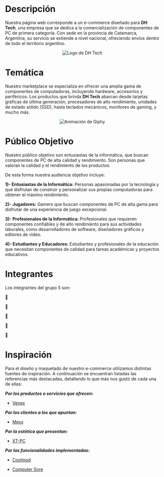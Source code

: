 
# Descripción

Nuestra página web corresponde a un e-commerce diseñado para **DH Tech**, una empresa que se dedica a la comercialización de componentes de PC de primera categoría. Con sede en la provincia de Catamarca, Argentina, su servicio se extiende a nivel nacional, ofreciendo envíos dentro de todo el territorio argentino.

<p align="center">
  <img src="https://github.com/Emanuel-Ramayo/grupo_5_ecommerce/assets/146298020/cf529796-7744-4303-86d7-1ff363b647a0" alt="Logo de DH Tech">
</p>


# Temática
Nuestro marketplace se especializa en ofrecer una amplia gama de componentes de computadoras, incluyendo hardware, accesorios y periféricos. Los productos que brinda **DH Tech** abarcan desde tarjetas gráficas de última generación, procesadores de alto rendimiento, unidades de estado sólido (SSD), hasta teclados mecánicos, monitores de gaming, y mucho más. 

<p align="center">
  <img src="https://media.giphy.com/media/1JUG0sjfGDru8/giphy.gif" alt="Animación de Giphy">
</p>


# Público Objetivo
Nuestro público objetivo son entusiastas de la informática, que buscan componentes de PC de alta calidad y rendimiento. Son personas que valoran la calidad y el rendimiento de los productos.

De esta forma nuestra audiencia objetivo incluye:

**1)- Entusiastas de la Informática:** Personas apasionadas por la tecnología y que disfrutan de construir y personalizar sus propias computadoras para obtener el máximo rendimiento.

**2)- Jugadores:** Gamers que buscan componentes de PC de alta gama para disfrutar de una experiencia de juego excepcional.

**3)- Profesionales de la Informática:** Profesionales que requieren componentes confiables y de alto rendimiento para sus actividades laborales, como desarrolladores de software, diseñadores gráficos y editores de video.

**4)- Estudiantes y Educadores:** Estudiantes y profesionales de la educación que necesitan componentes de calidad para tareas académicas y proyectos educativos.


# Integrantes
Los integrantes del grupo 5 son:

📌

📌

📌

📌

📌

      
# Inspiración
Para el diseño y maquetado de nuestro e-commerce utilizamos distintas fuentes de inspiración. A continuación se encuentran listadas las referencias más destacadas, detallando lo que más nos gustó de cada una de ellas:

***Por los productos o servicios que ofrecen:***
- [Venex](https://www.venex.com.ar/)

***Por los clientes a los que apuntan:***
- [Mexx](https://www.mexx.com.ar/)

***Por la estética que presentan:***
- [XT-PC](https://www.xt-pc.com.ar/)

***Por las funcionalidades implementadas:***
- [Coolmod](https://www.coolmod.com/)
  
- [Computer Sore](https://www.computerstore.es/)


